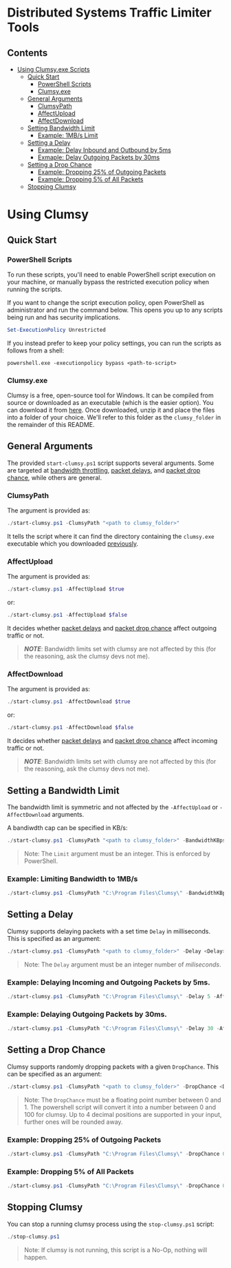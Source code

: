 # Distributed Systems Traffic Limiter Tools

## Contents
- [Using Clumsy.exe Scripts](#using-clumsy)
    - [Quick Start](#quick-start-1)
        - [PowerShell Scripts](#powershell-scripts)
        - [Clumsy.exe](#clumsyexe)
    - [General Arguments](#general-arguments)
        - [ClumsyPath](#clumsypath)
        - [AffectUpload](#affectupload)
        - [AffectDownload](#affectdownload)
    - [Setting Bandwidth Limit](#setting-a-bandwidth-limit)
        - [Example: 1MB/s Limit](#example-limiting-bandwidth-to-1mbs)
    - [Setting a Delay](#setting-a-delay)
        - [Example: Delay Inbound and Outbound by 5ms](#example-delaying-incoming-and-outgoing-packets-by-5ms)
        - [Exmaple: Delay Outgoing Packets by 30ms](#example-delaying-outgoing-packets-by-30ms)
    - [Setting a Drop Chance](#setting-a-drop-chance)
        - [Example: Dropping 25% of Outgoing Packets](#example-dropping-25-of-outgoing-packets)
        - [Example: Dropping 5% of All Packets](#example-dropping-5-of-all-packets)
    - [Stopping Clumsy](#stopping-clumsy)

# Using Clumsy

## Quick Start

### PowerShell Scripts

To run these scripts, you'll need to enable PowerShell script execution on your machine, or manually bypass the restricted execution policy when running the scripts.

If you want to change the script execution policy, open PowerShell as administrator and run the command below. This opens you up to any scripts being run and has security implications.
```ps1
Set-ExecutionPolicy Unrestricted
```

If you instead prefer to keep your policy settings, you can run the scripts as follows from a shell:

```
powershell.exe -executionpolicy bypass <path-to-script>
```

### Clumsy.exe

Clumsy is a free, open-source tool for Windows. It can be compiled from source or downloaded as an executable (which is the easier option). You can download it from [here](https://jagt.github.io/clumsy/download.html). Once downloaded, unzip it and place the files into a folder of your choice. We'll refer to this folder as the `clumsy_folder` in the remainder of this README.

## General Arguments

The provided `start-clumsy.ps1` script supports several arguments. Some are targeted at [bandwidth throttling](#setting-a-bandwidth-limit), [packet delays](#setting-a-delay), and [packet drop chance](#setting-a-drop-chance), while others are general.

### ClumsyPath
The argument is provided as:

```ps1
./start-clumsy.ps1 -ClumsyPath "<path to clumsy_folder>"
```

It tells the script where it can find the directory containing the `clumsy.exe` executable which you downloaded [previously](#clumsyexe).

### AffectUpload

The argument is provided as:
```ps1
./start-clumsy.ps1 -AffectUpload $true
```
or:
```ps1
./start-clumsy.ps1 -AffectUpload $false
```

It decides whether [packet delays](#setting-a-delay) and [packet drop chance](#setting-a-drop-chance) affect outgoing traffic or not.

> ***NOTE***: Bandwidth limits set with clumsy are not affected by this (for the reasoning, ask the clumsy devs not me).

### AffectDownload

The argument is provided as:
```ps1
./start-clumsy.ps1 -AffectDownload $true
```
or:
```ps1
./start-clumsy.ps1 -AffectDownload $false
```

It decides whether [packet delays](#setting-a-delay) and [packet drop chance](#setting-a-drop-chance) affect incoming traffic or not.

> ***NOTE***: Bandwidth limits set with clumsy are not affected by this (for the reasoning, ask the clumsy devs not me).

## Setting a Bandwidth Limit

The bandwidth limit is symmetric and not affected by the `-AffectUpload` or `-AffectDownload` arguments. 

A bandiwdth cap can be specified in KB/s:

```ps1
./start-clumsy.ps1 -ClumsyPath "<path to clumsy_folder>" -BandwidthKBps <Limit>
```
> Note: The `Limit` argument must be an integer. This is enforced by PowerShell.

### Example: Limiting Bandwidth to 1MB/s
```ps1
./start-clumsy.ps1 -ClumsyPath "C:\Program Files\Clumsy\" -BandwidthKBps 5000
```

## Setting a Delay

Clumsy supports delaying packets with a set time `Delay` in milliseconds. This is specified as an argument:

```ps1
./start-clumsy.ps1 -ClumsyPath "<path to clumsy_folder>" -Delay <Delay>
```

> Note: The `Delay` argument must be an integer number of *miliseconds*.

### Example: Delaying Incoming and Outgoing Packets by 5ms.

```ps1
./start-clumsy.ps1 -ClumsyPath "C:\Program Files\Clumsy\" -Delay 5 -AffectUpload $true -AffectDownload $true
```

### Example: Delaying Outgoing Packets by 30ms.

```ps1
./start-clumsy.ps1 -ClumsyPath "C:\Program Files\Clumsy\" -Delay 30 -AffectUpload $true
```

## Setting a Drop Chance

Clumsy supports randomly dropping packets with a given `DropChance`. This can be specified as an argument:

```ps1
./start-clumsy.ps1 -ClumsyPath "<path to clumsy_folder>" -DropChance <DropChance>
```

> Note: The `DropChance` must be a floating point number between 0 and 1. The powershell script will convert it into a number between 0 and 100 for clumsy. Up to 4 decimal positions are supported in your input, further ones will be rounded away.

### Example: Dropping 25% of Outgoing Packets

```ps1
./start-clumsy.ps1 -ClumsyPath "C:\Program Files\Clumsy\" -DropChance 0.25 -AffectUpload $true
```

### Example: Dropping 5% of All Packets

```ps1
./start-clumsy.ps1 -ClumsyPath "C:\Program Files\Clumsy\" -DropChance 0.05 -AffectUpload $true -AffectDownload $true
```

## Stopping Clumsy

You can stop a running clumsy process using the `stop-clumsy.ps1` script:
```ps1
./stop-clumsy.ps1
```
> Note: If clumsy is not running, this script is a No-Op, nothing will happen.
